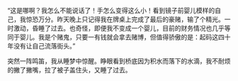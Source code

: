 “这是哪啊？我怎么不能说话了！手怎么变得这么小！看到镜子前婴儿模样的自己，我惊恐万分。昨天晚上只记得我在牌桌上完成了最后的豪赌，输了个精光。一时激动，昏睡了过去。也奇怪，即便我不变成一个婴儿，目前的财务情况也几乎等同于婴儿。我是个赌鬼，只要一有钱就会拿去赌博，但值得骄傲的是：起码这四十年没有让自己流落街头。”

突然一阵鸣笛，我从睡梦中惊醒。睁眼看到桥底因为积水而落下的水滴，我不耐烦的撇了撇嘴，拉了被子盖住头，又睡了过去。